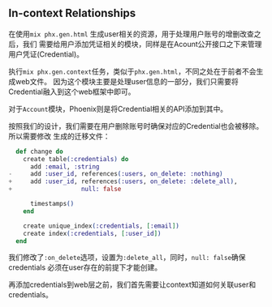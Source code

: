 ## In-context Relationships

在使用`mix phx.gen.html` 生成user相关的资源，用于处理用户账号的增删改查之后，我们
需要给用户添加凭证相关的模块，同样是在Acount公开接口之下来管理用户凭证(Credential)。

执行`mix phx.gen.context`任务，类似于`phx.gen.html`，不同之处在于前者不会生成web文件。
因为这个模块主要是处理user信息的一部分，我们只需要将Credential融入到这个web框架中即可。

对于`Account`模块，Phoenix则是将Credential相关的API添加到其中。

按照我们的设计，我们需要在用户删除账号时确保对应的Credential也会被移除。所以需要修改
生成的迁移文件：

```elixir
  def change do
    create table(:credentials) do
      add :email, :string
-     add :user_id, references(:users, on_delete: :nothing)
+     add :user_id, references(:users, on_delete: :delete_all),
+                   null: false

      timestamps()
    end

    create unique_index(:credentials, [:email])
    create index(:credentials, [:user_id])
  end
```

我们修改了`:on_delete`选项，设置为`:delete_all`，同时，`null: false`确保credentials
必须在user存在的前提下才能创建。

再添加credentials到web层之前，我们首先需要让context知道如何关联user和credentials。

